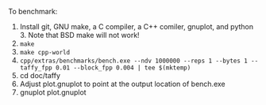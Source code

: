 To benchmark:

1. Install git, GNU make, a C compiler, a C++ comiler, gnuplot, and python 3. Note that BSD make will not work!
2. `make`
3. `make cpp-world`
4. `cpp/extras/benchmarks/bench.exe --ndv 1000000 --reps 1 --bytes 1 --taffy_fpp 0.01 --block_fpp 0.004 | tee $(mktemp)`
5. cd doc/taffy
6. Adjust plot.gnuplot to point at the output location of bench.exe
7. gnuplot plot.gnuplot
